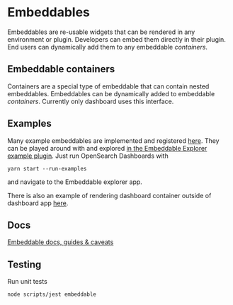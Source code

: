 # Embeddables

Embeddables are re-usable widgets that can be rendered in any environment or plugin. Developers can embed them directly in their plugin. End users can dynamically add them to any embeddable _containers_.

## Embeddable containers

Containers are a special type of embeddable that can contain nested embeddables. Embeddables can be dynamically added to embeddable _containers_. Currently only dashboard uses this interface.

## Examples

Many example embeddables are implemented and registered [here](https://github.com/opensearch-project/OpenSearch-Dashboards/tree/master/examples/embeddable_examples). They can be played around with and explored [in the Embeddable Explorer example plugin](https://github.com/opensearch-project/OpenSearch-Dashboards/tree/master/examples/embeddable_explorer). Just run OpenSearch Dashboards with

```
yarn start --run-examples
```

and navigate to the Embeddable explorer app.

There is also an example of rendering dashboard container outside of dashboard app [here](https://github.com/opensearch-project/OpenSearch-Dashboards/tree/master/examples/dashboard_embeddable_examples).

## Docs

[Embeddable docs, guides & caveats](./docs/README.md)

## Testing

Run unit tests

```shell
node scripts/jest embeddable
```
